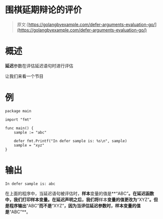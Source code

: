 # 围棋延期辩论的评价

> 原文:[https://golangbyexample.com/defer-arguments-evaluation-go/](https://golangbyexample.com/defer-arguments-evaluation-go/)

# **概述**

**延迟**参数在评估延迟语句时进行评估

让我们来看一个节目

# **例**

```
package main

import "fmt"

func main() {
	sample := "abc"

	defer fmt.Printf("In defer sample is: %s\n", sample)
	sample = "xyz"
}
```

# **输出**

```
In defer sample is: abc
```

在上面的程序中，当延迟语句被评估时，**样本**变量的值是**“ABC”**。在延迟函数中，我们打印样本变量。在延迟声明之后，我们将**样本**变量的值更改为**“XYZ”**。但是程序输出**“ABC”**而不是**“XYZ”**，因为当评估延迟参数时，样本变量的值是**“ABC”**。